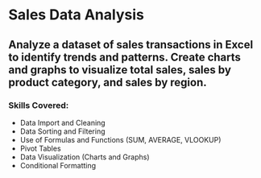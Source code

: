 # Sales Data Analysis

## Analyze a dataset of sales transactions in Excel to identify trends and patterns. Create charts and graphs to visualize total sales, sales by product category, and sales by region.

### Skills Covered: 
- Data Import and Cleaning
- Data Sorting and Filtering
- Use of Formulas and Functions (SUM, AVERAGE, VLOOKUP)
- Pivot Tables
- Data Visualization (Charts and Graphs)
- Conditional Formatting


